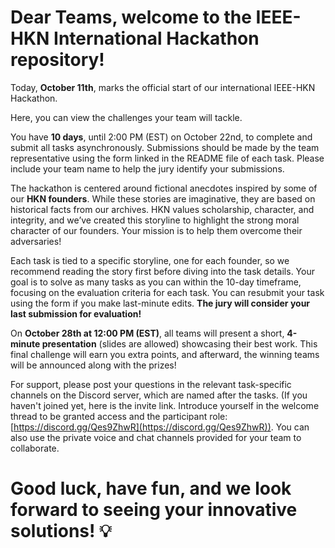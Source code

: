# Dear Teams, welcome to the IEEE-HKN International Hackathon repository!

Today, **October 11th**, marks the official start of our international IEEE-HKN Hackathon.

Here, you can view the challenges your team will tackle.

You have **10 days**, until 2:00 PM (EST) on October 22nd, to complete and submit all tasks asynchronously. Submissions should be made by the team representative using the form linked in the README file of each task. Please include your team name to help the jury identify your submissions.

The hackathon is centered around fictional anecdotes inspired by some of our **HKN founders**. While these stories are imaginative, they are based on historical facts from our archives. HKN values scholarship, character, and integrity, and we’ve created this storyline to highlight the strong moral character of our founders. Your mission is to help them overcome their adversaries!

Each task is tied to a specific storyline, one for each founder, so we recommend reading the story first before diving into the task details. Your goal is to solve as many tasks as you can within the 10-day timeframe, focusing on the evaluation criteria for each task.
You can resubmit your task using the form if you make last-minute edits. **The jury will consider your last submission for evaluation!**

On **October 28th at 12:00 PM (EST)**, all teams will present a short, **4-minute presentation** (slides are allowed) showcasing their best work. This final challenge will earn you extra points, and afterward, the winning teams will be announced along with the prizes!

For support, please post your questions in the relevant task-specific channels on the Discord server, which are named after the tasks. (If you haven't joined yet, here is the invite link. Introduce yourself in the welcome thread to be granted access and the participant role: [https://discord.gg/Qes9ZhwR](https://discord.gg/Qes9ZhwR)). You can also use the private voice and chat channels provided for your team to collaborate.

# Good luck, have fun, and we look forward to seeing your innovative solutions! 💡
